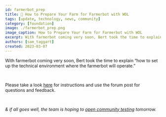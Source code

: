 ```yaml
---
id: farmerbot_prep
title: 📝 How to Prepare Your Farm for Farmerbot with WOL
tags: [update, technology, news, community]
category: [foundation]
image: ./farmerbot_prep.png
image_caption: How to Prepare Your Farm for Farmerbot with WOL
excerpt: With farmerbot coming very soon, Bert took the time to explain “how to set up the technical environment where the farmerbot will operate.
authors: [sam_taggart]
created: 2023-03-07
---
```


With farmerbot coming very soon, Bert took the time to explain “how to set up the technical environment where the farmerbot will operate.”

<br/>

Please take a look [here](https://forum.threefold.io/t/how-to-prepare-your-farm-for-the-farmerbot-with-wol/3832) for instructions and use the forum post for questions and feedback.

<br/>

_& if all goes well, the team is hoping to [open community testing](https://forum.threefold.io/t/tfgrid-power-management-feature-for-3-9/3721/23?u=gosam) tomorrow._